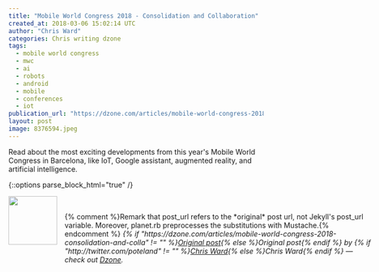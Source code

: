 ```yaml
---
title: "Mobile World Congress 2018 - Consolidation and Collaboration"
created_at: 2018-03-06 15:02:14 UTC
author: "Chris Ward"
categories: Chris writing dzone
tags: 
  - mobile world congress
  - mwc
  - ai
  - robots
  - android
  - mobile
  - conferences
  - iot
publication_url: "https://dzone.com/articles/mobile-world-congress-2018-consolidation-and-colla"
layout: post
image: 8376594.jpeg
---
```

Read about the most exciting developments from this year's Mobile World Congress in Barcelona, like IoT, Google assistant, augmented reality, and artificial intelligence.


{::options parse_block_html="true" /}
<div class="author">
   <img src="http://www.rss-specifications.com/rss-spec-rss.gif" style="width: 96px; height: 96;">
   <span style="position: absolute; padding: 32px 15px;">{% comment %}Remark that post_url refers to the *original* post url, not Jekyll's post_url variable. Moreover, planet.rb preprocesses the substitutions with Mustache.{% endcomment %}
      <i>{% if "https://dzone.com/articles/mobile-world-congress-2018-consolidation-and-colla" != "" %}<a href="https://dzone.com/articles/mobile-world-congress-2018-consolidation-and-colla">Original post</a>{% else %}Original post{% endif %} by {% if "http://twitter.com/poteland" != "" %}<a href="http://twitter.com/poteland">Chris Ward</a>{% else %}Chris Ward{% endif %} &mdash; check out <a href="https://dzone.com">Dzone</a>.</i>
  </span>
</div>
